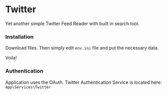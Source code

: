 # Twitter
Yet another simple Twitter Feed Reader with built in search tool.

### Installation
Download files. Then simply edit ```env.ini``` file and put the necessary data.

Voila!

### Authentication
Application uses the OAuth. Twitter Authentication Service is located here: ```App\Services\Twitter```
